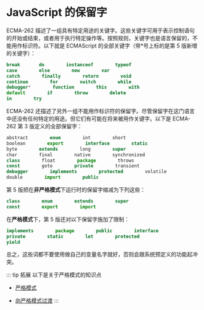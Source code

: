 # JavaScript 的保留字

ECMA-262 描述了一组具有特定用途的关键字。这些关键字可用于表示控制语句的开始或结束，或者用于执行特定操作等。按照规则，关键字也是语言保留的，不能用作标识符。以下就是 ECMAScript 的全部关键字（带\*号上标的是第 5 版新增的关键字）：

```js
break       do        instanceof        typeof
case        else        new        var
catch        finally        return        void
continue        for        switch        while
debugger*        function        this        with
default        if        throw        delete
in        try
```

ECMA-262 还描述了另外一组不能用作标识符的保留字。尽管保留字在这门语言中还没有任何特定的用途。但它们有可能在将来被用作关键字。以下是 ECMA-262 第 3 版定义的全部保留字：

```js
abstract        enum        int        short
boolean        export        interface        static
byte        extends        long        super
char        final        native        synchronized
class        float        package        throws
const        goto        private        transient
debugger        implements        protected        volatile
double        import        public
```

第 5 版把在**非严格模式**下运行时的保留字缩减为下列这些：

```js
class        enum        extends        super
const        export        import
```

在**严格模式**下，第 5 版还对以下保留字施加了限制：

```js
implements        package        public        interface
private        static        let        protected
yield
```

总之，这些词都不要使用做自己的变量名字就好，否则会跟系统预定义的功能起冲突。

::: tip 拓展
以下是关于严格模式的知识点

- [严格模式](https://developer.mozilla.org/zh-CN/docs/Web/JavaScript/Reference/Strict_mode)

- [向严格模式过渡](https://developer.mozilla.org/zh-CN/docs/Web/JavaScript/Reference/Strict_mode/Transitioning_to_strict_mode)
  :::
